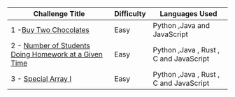 | Challenge Title                                                                            | Difficulty | Languages Used                         |
| ------------------------------------------------------------------------------------------ | ---------- | -------------------------------------- |
| 1 -[Buy Two Chocolates](https://leetcode.com/problems/buy-two-chocolates/description/)   | Easy       | Python ,Java and JavaScript    |
| 2 - [Number of Students Doing Homework at a Given Time](https://leetcode.com/problems/number-of-students-doing-homework-at-a-given-time/description/) | Easy | Python ,Java , Rust , C and JavaScript |
| 3 - [Special Array I](https://leetcode.com/problems/special-array-i/description/) | Easy | Python ,Java , Rust , C and JavaScript |
